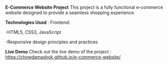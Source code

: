 
**E-Commerce Website Project**
This project is a fully functional e-commerce website designed to provide a seamless shopping experience.

**Technologies Used** :
Frontend:
  
  -HTML5, CSS3, JavaScript

  -Responsive design principles and practices

**Live Demo**
Check out the live demo of the project : https://chowdamashok.github.io/e-commerce-website/
